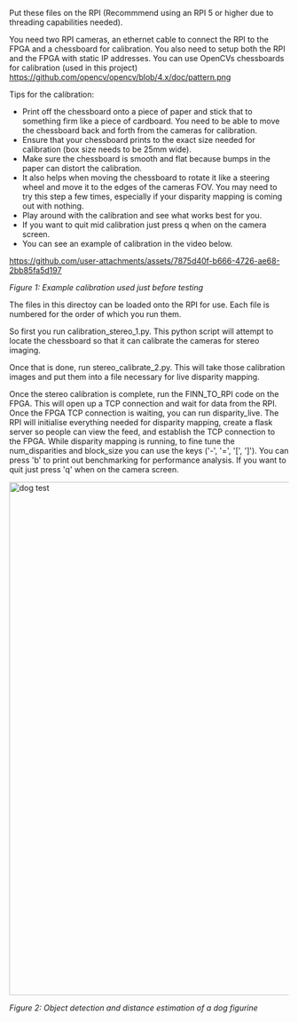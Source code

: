 Put these files on the RPI (Recommmend using an RPI 5 or higher due to threading capabilities needed).

You need two RPI cameras, an ethernet cable to connect the RPI to the FPGA and a chessboard for calibration.  You also need to setup both the RPI and the FPGA with static IP addresses. You can use OpenCVs chessboards for calibration (used in this project) https://github.com/opencv/opencv/blob/4.x/doc/pattern.png

Tips for the calibration: 
* Print off the chessboard onto a piece of paper and stick that to something firm like a piece of cardboard. You need to be able to move the chessboard back and forth from the cameras for calibration.
* Ensure that your chessboard prints to the exact size needed for calibration (box size needs to be 25mm wide).
* Make sure the chessboard is smooth and flat because bumps in the paper can distort the calibration.
* It also helps when moving the chessboard to rotate it like a steering wheel and move it to the edges of the cameras FOV. You may need to try this step a few times, especially if your disparity mapping is coming out with nothing.
* Play around with the calibration and see what works best for you.
* If you want to quit mid calibration just press q when on the camera screen.
* You can see an example of calibration in the video below.



https://github.com/user-attachments/assets/7875d40f-b666-4726-ae68-2bb85fa5d197

*Figure 1: Example calibration used just before testing*

The files in this directoy can be loaded onto the RPI for use. Each file is numbered for the order of which you run them.

So first you run calibration_stereo_1.py. This python script will attempt to locate the chessboard so that it can calibrate the cameras for stereo imaging.

Once that is done, run stereo_calibrate_2.py. This will take those calibration images and put them into a file necessary for live disparity mapping.

Once the stereo calibration is complete, run the FINN_TO_RPI code on the FPGA. This will open up a TCP connection and wait for data from the RPI. Once the FPGA TCP connection is waiting, you can run disparity_live. The RPI will initialise everything needed for disparity mapping, create a flask server so people can view the feed, and establish the TCP connection to the FPGA. While disparity mapping is running, to fine tune the num_disparities and block_size you can use the keys ('-', '=', '[', ']'). You can press 'b' to print out benchmarking for performance analysis. If you want to quit just press 'q' when on the camera screen.


<img width="1897" height="925" alt="dog test" src="https://github.com/user-attachments/assets/0994ecf2-0082-4fd7-a223-ac2a049f657b" />

*Figure 2: Object detection and distance estimation of a dog figurine*

